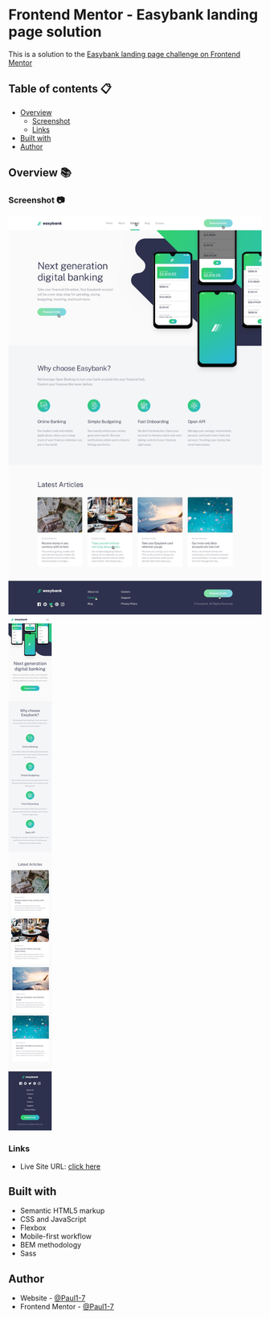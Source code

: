 # Frontend Mentor - Easybank landing page solution

This is a solution to the [Easybank landing page challenge on Frontend Mentor](https://www.frontendmentor.io/challenges/profile-card-component-cfArpWshJ)
## Table of contents :clipboard:

- [Overview](#overview)
  - [Screenshot](#screenshot)
  - [Links](#links)
- [Built with](#built-with)
- [Author](#author)

## Overview :books:


### Screenshot :camera:

![](design/active-states.jpg)
![](design/mobile-design.jpg)

### Links

- Live Site URL: [click here](https://paul1-7.github.io/easybank-landing-page/)


## Built with

- Semantic HTML5 markup
- CSS and JavaScript
- Flexbox
- Mobile-first workflow
- BEM methodology
- Sass

## Author

- Website - [@Paul1-7](https://www.your-site.com)
- Frontend Mentor - [@Paul1-7](https://www.frontendmentor.io/profile/Paul1-7)
